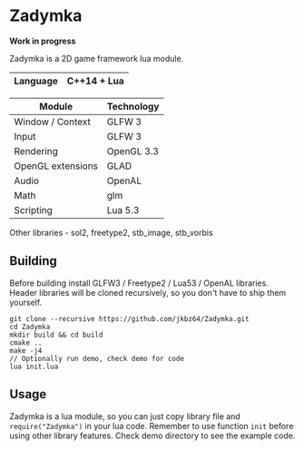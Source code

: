 # Zadymka
**Work in progress**

Zadymka is a 2D game framework lua module.

| Language    | C++14 + Lua   |
|-----------	|-------------	|


| Module    	| Technology    |
|-----------	|-------------	|
| Window / Context |  GLFW 3    |
| Input       | GLFW 3       |
| Rendering 	| OpenGL 3.3  	|
| OpenGL extensions | GLAD    |
| Audio     	| OpenAL      	|
| Math        | glm           |
| Scripting 	| Lua 5.3       |

Other libraries - sol2, freetype2, stb_image, stb_vorbis

##  Building
Before building install GLFW3 / Freetype2 / Lua53 / OpenAL libraries. Header libraries will be cloned recursively, so you don't have to ship them yourself.
```
git clone --recursive https://github.com/jkbz64/Zadymka.git
cd Zadymka
mkdir build && cd build
cmake ..
make -j4
// Optionally run demo, check demo for code
lua init.lua
```

## Usage
Zadymka is a lua module, so you can just copy library file and `require("Zadymka")` in your lua code.
Remember to use function `init` before using other library features.
Check demo directory to see the example code.
